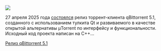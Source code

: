 <!--2025-04-28 14:06:47-->
<div class="yb">
  <div class="rss habr"><img src="https://habrastorage.org/getpro/habr/upload_files/c4d/ff2/598/c4dff25981ec55cef49568914363dbd4.png" /><p>27 апреля 2025 года <a href="https://www.qbittorrent.org/news#sun-apr-27th-2025---qbittorrent-v5.1.0-release" rel="noopener noreferrer nofollow">состоялся</a> релиз торрент-клиента qBittorrent 5.1, созданного с использованием тулкита Qt и развиваемого в качестве открытой альтернативы µTorrent по интерфейсу и функциональности. Исходный код проекта написан на C++... <p class="titl"><a href="https://habr.com/ru/news/905192/?utm_source=habrahabr&utm_medium=rss&utm_campaign=905192">Релиз qBittorrent 5.1</a></p></div>
</div>
